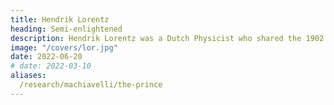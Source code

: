 ```yaml
---
title: Hendrik Lorentz
heading: Semi-enlightened
description: Hendrik Lorentz was a Dutch Physicist who shared the 1902 Nobel Prize for the Zeeman effect
image: "/covers/lor.jpg"
date: 2022-06-20
# date: 2022-03-10
aliases:
  /research/machiavelli/the-prince
---
```

